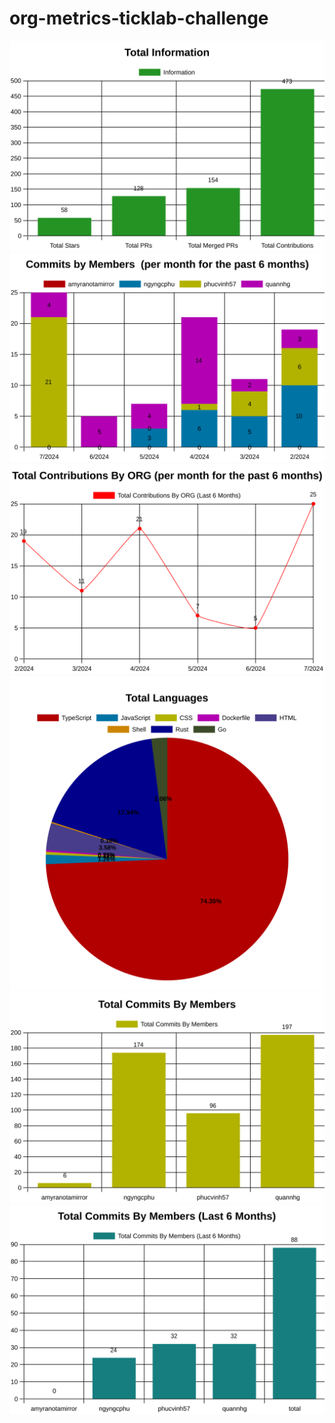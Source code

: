 ﻿# org-metrics-ticklab-challenge

<div align=center>
  <img src="https://github.com/TranLam2004/org-metrics-ticklab-challenge/blob/main/TOPNG/img/Information.svg" />
 </div>
 <div align=center>
  <img src="https://github.com/TranLam2004/org-metrics-ticklab-challenge/blob/main/TOPNG/img/MemberCommitBy6Month.svg" />
 </div>
 <div align=center>
  <img src="https://github.com/TranLam2004/org-metrics-ticklab-challenge/blob/main/TOPNG/img/TotalContributionsBy6Month.svg" />
 </div>
 <div align=center>
  <img src="https://github.com/TranLam2004/org-metrics-ticklab-challenge/blob/main/TOPNG/img/TotalLanguages.svg" />
 </div>
  <div align=center>
  <img src="https://github.com/TranLam2004/org-metrics-ticklab-challenge/blob/main/TOPNG/img/TotalMembersCommit.svg" />
 </div>
  <div align=center>
  <img src="https://github.com/TranLam2004/org-metrics-ticklab-challenge/blob/main/TOPNG/img/TotalMembersCommitBy6Month.svg" />
 </div>
